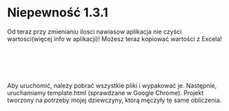 # Niepewność 1.3.1
Od teraz przy zmienianiu ilosci nawiasow aplikacja nie czyści wartosci(więcej info w aplikacji)!
Możesz teraz kopiować wartości z Excela!
#  
Aby uruchomić, należy pobrać wszystkie pliki i wypakować je. Następnie, uruchamiamy template.html (sprawdzane w Google Chrome).
Projekt tworzony na potrzeby mojej dziewczyny, którą męczyły te same obliczenia.
